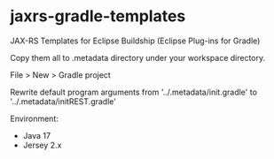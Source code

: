 # jaxrs-gradle-templates

JAX-RS Templates for Eclipse Buildship (Eclipse Plug-ins for Gradle)

Copy them all to .metadata directory under your workspace directory.

File > New > Gradle project

Rewrite default program arguments from '../.metadata/init.gradle' to '../.metadata/initREST.gradle'

Environment:
- Java 17
- Jersey 2.x
